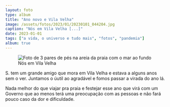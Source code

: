 ```yaml
---
layout: foto
type: album
title: "Ano novo e Vila Velha"
image: /assets/fotos/2023/01/20230101_044204.jpg
caption: "Nós em Vila Velha [...]"
date: 2023-01-01
tags: ["a vida, o universo e tudo mais", "fotos", "pandemia"]
album: true
---
```

<figure class="foto-post">
    <img src="{{ site.baseurl }}/assets/fotos/2023/01/20230101_044204.jpg" alt="Foto de 3 pares de pés na areia da praia com o mar ao fundo" title="Virada de ano na praia, que saudade">
<figcaption>Nós em Vila Velha</figcaption>
</figure>
S. tem um grande amigo que mora em Vila Velha e estava a alguns anos sem o ver. Juntamos o úutil ao agradável e fomos passar a virada do ano lá.  

Nada melhor do que viajar pra praia e festejar esse ano que virá com um Governo que ao menos terá uma preocupação com as pessoas e não fará pouco caso da dor e dificuldade.
